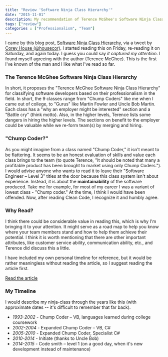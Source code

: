 ```yaml
---
title: "Review 'Software Ninja Class Hierarchy'"
date: "2015-11-01"
description: My recommendation of Terence McGhee's Software Ninja Class Hierarchy
tags: ["review"]
categories : ["Professionalism", "Team"]
---
```


I came by this blog post, [Software Ninja Class Hierarchy](http://terencemcghee.com/FileStore/Tech/1D0C454A70AC3AEF01BB1BAAD94C8753.html), via a tweet by [Corey House (@housecor)](https://twitter.com/housecor).  I started reading this on Friday, re-reading it on Saturday, and again today.  I guess you could say *it captured my attention*.  I found myself agreeing with the author (Terence McGhee).  This is the first I've known of the man and I like what I've read so far.

### The Terence McGhee Software Ninja Class Hierarchy

In short, it proposes the "Terence McGhee Software Ninja Class Hierarchy" for classifying software developers based on their professionalism in the field.  In short, the 9 classes range from "Chump Coders" like me when I came out of college, to "Gurus" like Martin Fowler and Uncle Bob Martin.  Each class has a "why an employer might be interested" section and a "Battle cry" (think motto).  Also, in the higher levels, Terence lists some dangers in hiring the higher levels.  The sections on benefit to the employer could be valuable while we re-form team(s) by merging and hiring.

### "Chump Coder?"
As you might imagine from a class named "Chump Coder," it isn't meant to be flattering.  It seems to be an honest evaluation of skills and value each class brings to the team (to quote Terence, "It should be noted that many a profitable product has been brought to market using only Chump Coders.").  I would advise anyone who wants to read it to leave their "Software Engineer – Level 3" titles at the door because this class system isn't about experience.  Instead, it is about the **maintainability** of the software produced.  Take me for example, for most of my career I was a variant of lowest class - "Chump coder."  At the time, I think I would have been offended. Now, after reading Clean Code, I recognize it and humbly agree.

### Why Read?

I think there could be considerable value in reading this, which is why I'm bringing it to your attention.  It might serve as a road map to help you know where your team members stand and how to help them achieve their potential.  I think it is worth mentioning that there are other important attributes, like customer service ability, communication ability, etc., and Terence did discuss this a little.

I have included my own personal timeline for reference, but it would be rather meaningless without reading the article, so I suggest reading the article first.  

<a target='_blank'
   class='btn btn-primary'
   href='http://terencemcghee.com/FileStore/Tech/1D0C454A70AC3AEF01BB1BAAD94C8753.html'>Read the article</a>

### My Timeline

I would describe my ninja-class through the years like this (with approximate dates -- it's difficult to remember that far back).

* *1993-2002* - Chump Coder – VB, languages learned during college coursework
* *2002-2004* - Expanded Chump Coder – VB, C#
* *2005-2010* - Expanded Chump Coder, Specialist C#
* *2010-2014* - Initiate (thanks to Uncle Bob)
* *2014-2015* - Code smith – level 1 (on a good day, when it's new development instead of maintenance)
